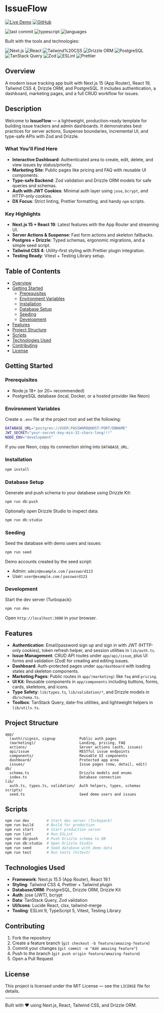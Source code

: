# IssueFlow

[![Live Demo](https://img.shields.io/badge/Live%20Demo-View%20Project-green?style=for-the-badge)](https://issue-flow-app.vercel.app/)
[![GitHub](https://img.shields.io/badge/GitHub-View%20Source-blue?style=for-the-badge)](https://github.com/JavadEDev/IssueFlow-App)

![last commit](https://img.shields.io/badge/last%20commit-today-blue)
![typescript](https://img.shields.io/badge/typescript-true-blue)
![languages](https://img.shields.io/badge/languages-TS%20%7C%20SQL%20%7C%20CSS-blue)

Built with the tools and technologies:

![Next.js](https://img.shields.io/badge/-Next.js-000000?style=flat&logo=next.js)
![React](https://img.shields.io/badge/-React-61DAFB?style=flat&logo=react)
![Tailwind%20CSS](https://img.shields.io/badge/-Tailwind%20CSS-06B6D4?style=flat&logo=tailwindcss)
![Drizzle ORM](https://img.shields.io/badge/-Drizzle%20ORM-3B82F6?style=flat)
![PostgreSQL](https://img.shields.io/badge/-PostgreSQL-4169E1?style=flat&logo=postgresql)
![TanStack Query](https://img.shields.io/badge/-TanStack%20Query-FF4154?style=flat)
![Zod](https://img.shields.io/badge/-Zod-3068B7?style=flat)
![ESLint](https://img.shields.io/badge/-ESLint-4B32C3?style=flat&logo=eslint)
![Prettier](https://img.shields.io/badge/-Prettier-F7B93E?style=flat&logo=prettier)

## Overview

A modern issue tracking app built with Next.js 15 (App Router), React 19, Tailwind CSS 4, Drizzle ORM, and PostgreSQL. It includes authentication, a dashboard, marketing pages, and a full CRUD workflow for issues.

## Description

Welcome to **IssueFlow** — a lightweight, production-ready template for building issue trackers and admin dashboards. It demonstrates best practices for server actions, Suspense boundaries, incremental UI, and type-safe APIs with Zod and Drizzle.

### What You'll Find Here

- **Interactive Dashboard**: Authenticated area to create, edit, delete, and view issues by status/priority.
- **Marketing Site**: Public pages like pricing and FAQ with reusable UI components.
- **Type-safe Backend**: Zod validation and Drizzle ORM models for safe queries and schemas.
- **Auth with JWT Cookies**: Minimal auth layer using `jose`, `bcrypt`, and HTTP-only cookies.
- **DX Focus**: Strict linting, Prettier formatting, and handy `npm` scripts.

### Key Highlights

- **Next.js 15 + React 19**: Latest features with the App Router and streaming UI.
- **Server Actions & Suspense**: Fast form actions and skeleton fallbacks.
- **Postgres + Drizzle**: Typed schemas, ergonomic migrations, and a simple seed script.
- **Tailwind CSS 4**: Utility-first styling with Prettier plugin integration.
- **Testing Ready**: Vitest + Testing Library setup.

## Table of Contents

- [Overview](#overview)
- [Getting Started](#getting-started)
  - [Prerequisites](#prerequisites)
  - [Environment Variables](#environment-variables)
  - [Installation](#installation)
  - [Database Setup](#database-setup)
  - [Seeding](#seeding)
  - [Development](#development)
- [Features](#features)
- [Project Structure](#project-structure)
- [Scripts](#scripts)
- [Technologies Used](#technologies-used)
- [Contributing](#contributing)
- [License](#license)

## Getting Started

### Prerequisites

- Node.js 18+ (or 20+ recommended)
- PostgreSQL database (local, Docker, or a hosted provider like Neon)

### Environment Variables

Create a `.env` file at the project root and set the following:

```bash
DATABASE_URL="postgres://USER:PASSWORD@HOST:PORT/DBNAME"
JWT_SECRET="your-secret-key-min-32-chars-long!!!"
NODE_ENV="development"
```

If you use Neon, copy its connection string into `DATABASE_URL`.

### Installation

```bash
npm install
```

### Database Setup

Generate and push schema to your database using Drizzle Kit:

```bash
npm run db:push
```

Optionally open Drizzle Studio to inspect data:

```bash
npm run db:studio
```

### Seeding

Seed the database with demo users and issues:

```bash
npm run seed
```

Demo accounts created by the seed script:

- Admin: `admin@example.com` / `password123`
- User: `user@example.com` / `password123`

### Development

Start the dev server (Turbopack):

```bash
npm run dev
```

Open `http://localhost:3000` in your browser.

## Features

- **Authentication**: Email/password sign up and sign in with JWT (HTTP-only cookies), token refresh helper, and session utilities in `lib/auth.ts`.
- **Issue Management**: CRUD API routes under `app/api/issue`, plus UI forms and validation (Zod) for creating and editing issues.
- **Dashboard**: Auth-protected pages under `app/dashboard` with loading states and skeleton components.
- **Marketing Pages**: Public routes in `app/(marketing)` like `faq` and `pricing`.
- **UI Kit**: Reusable components in `app/components` including buttons, forms, cards, skeletons, and icons.
- **Type Safety**: `lib/types.ts`, `lib/validation/*`, and Drizzle models in `db/schema.ts`.
- **Toolbox**: TanStack Query, date-fns utilities, and lightweight helpers in `lib/utils.ts`.

## Project Structure

```text
app/
  (auth)/signin, signup           Public auth pages
  (marketing)/                    Landing, pricing, FAQ
  actions/                        Server actions (auth, issues)
  api/issue                       RESTful issue endpoints
  components/                     Reusable UI components
  dashboard/                      Protected app area
  issues/                         Issue pages (new, detail, edit)
db/
  schema.ts                       Drizzle models and enums
  index.ts                        Database connection
lib/
  auth.ts, types.ts, validation/  Auth helpers, types, schemas
scripts/
  seed.ts                         Seed demo users and issues
```

## Scripts

```bash
npm run dev        # Start dev server (Turbopack)
npm run build      # Build for production
npm run start      # Start production server
npm run lint       # Run ESLint
npm run db:push    # Push Drizzle schema to DB
npm run db:studio  # Open Drizzle Studio
npm run seed       # Seed database with demo data
npm run test       # Run tests (Vitest)
```

## Technologies Used

- **Framework**: Next.js 15.5 (App Router), React 19.1
- **Styling**: Tailwind CSS 4, Prettier + Tailwind plugin
- **Database/ORM**: PostgreSQL, Drizzle ORM, Drizzle Kit
- **Auth**: jose (JWT), bcrypt
- **Data**: TanStack Query, Zod validation
- **UI/Icons**: Lucide React, clsx, tailwind-merge
- **Tooling**: ESLint 9, TypeScript 5, Vitest, Testing Library

## Contributing

1. Fork the repository
2. Create a feature branch (`git checkout -b feature/amazing-feature`)
3. Commit your changes (`git commit -m "Add amazing feature"`)
4. Push to the branch (`git push origin feature/amazing-feature`)
5. Open a Pull Request

## License

This project is licensed under the MIT License — see the `LICENSE` file for details.

---

Built with ❤️ using Next.js, React, Tailwind CSS, and Drizzle ORM.
